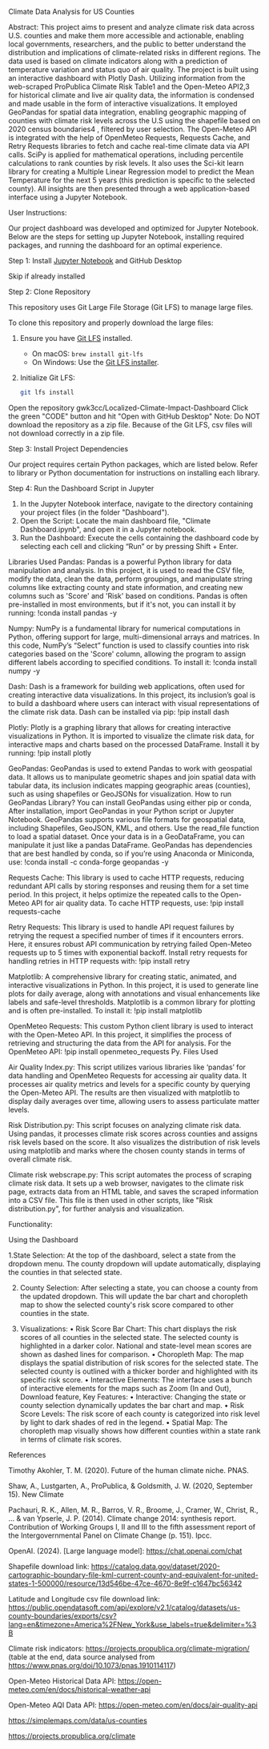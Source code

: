 Climate Data Analysis for US Counties

Abstract:
This project aims to present and analyze climate risk data across U.S. counties and make them more accessible and actionable, enabling local governments, researchers, 
and the public to better understand the distribution and implications of climate-related risks in different regions. The data used is based on climate indicators along 
with a prediction of temperature variation and status quo of air quality. The project is built using an interactive dashboard with Plotly Dash. Utilizing information from
the web-scraped ProPublica Climate Risk Table1 and the Open-Meteo API2,3 for historical climate and live air quality data, the information is condensed and made usable 
in the form of interactive visualizations. It employed GeoPandas for spatial data integration, enabling geographic mapping of counties with climate risk levels across 
the U.S using the shapefile based on 2020 census boundaries4 , filtered by user selection. The Open-Meteo API is integrated with the help of OpenMeteo Requests, Requests 
Cache, and Retry Requests libraries to fetch and cache real-time climate data via API calls. SciPy is applied for mathematical operations, including percentile calculations
to rank counties by risk levels. It also uses the Sci-kit learn library for creating a Multiple Linear Regression model to predict the Mean Temperature for the next 5 years
(this prediction is specific to the selected county). All insights are then presented through a web application-based interface using a Jupyter Notebook.


User Instructions:

Our project dashboard was developed and optimized for Jupyter Notebook. Below are the steps for setting up Jupyter Notebook, installing required packages, 
and running the dashboard for an optimal experience.

Step 1: Install [Jupyter Notebook](https://www.anaconda.com/products/navigator) and GitHub Desktop

Skip if already installed

Step 2: Clone Repository

This repository uses Git Large File Storage (Git LFS) to manage large files. 

To clone this repository and properly download the large files:
1. Ensure you have [Git LFS](https://git-lfs.com/) installed.
   - On macOS: `brew install git-lfs`
   - On Windows: Use the [Git LFS installer](https://git-lfs.com/).

2. Initialize Git LFS:
   ```bash
   git lfs install
   
Open the repository gwk3cc/Localized-Climate-Impact-Dashboard
Click the green "CODE" button and hit "Open with GitHub Desktop"
Note: Do NOT download the repository as a zip file. Because of the Git LFS, csv files will not download correctly in a zip file.

Step 3: Install Project Dependencies

Our project requires certain Python packages, which are listed below. Refer to library or Python documentation for instructions on installing each library.

Step 4: Run the Dashboard Script in Jupyter

1.	In the Jupyter Notebook interface, navigate to the directory containing your project files (in the folder "Dashboard").
2.	Open the Script: Locate the main dashboard file, "Climate Dashboard.ipynb", and open it in a Jupyter notebook.
3.	Run the Dashboard: Execute the cells containing the dashboard code by selecting each cell and clicking “Run” or by pressing Shift + Enter.


Libraries Used
Pandas: Pandas is a powerful Python library for data manipulation and analysis. In this project, it is used to read the CSV file, modify the data, clean the data, perform groupings, 
and manipulate string columns like extracting county and state information, and creating new columns such as 'Score' and 'Risk' based on conditions.
Pandas is often pre-installed in most environments, but if it's not, you can install it by running: 
!conda install pandas -y

Numpy: NumPy is a fundamental library for numerical computations in Python, offering support for large, multi-dimensional arrays and matrices. 
In this code, NumPy’s “Select” function is used to classify counties into risk categories based on the 'Score' column, allowing the program to 
assign different labels according to specified conditions. 
To install it:
!conda install numpy -y

Dash: Dash is a framework for building web applications, often used for creating interactive data visualizations. In this project, its inclusion’s goal  is to build a 
dashboard where users can interact with visual representations of the climate risk data.
Dash can be installed via pip: !pip install dash

Plotly: Plotly is a graphing library that allows for creating interactive visualizations in Python. It is imported to visualize the climate risk data, for interactive maps and 
charts based on the processed DataFrame. 
Install it by running: !pip install plotly

GeoPandas: GeoPandas is used to extend Pandas to work with geospatial data. It allows us to manipulate geometric shapes and join spatial data with tabular data, its inclusion indicates
mapping geographic areas (counties), such as using shapefiles or GeoJSONs for visualization.
How to run GeoPandas Library?
You can install GeoPandas using either pip or conda, After installation, import GeoPandas in your Python script or Jupyter Notebook. GeoPandas supports various file formats for geospatial data, including Shapefiles, GeoJSON, KML, and others. Use the read_file function to load a spatial dataset. Once your data is in a GeoDataFrame, you can manipulate it just like a pandas DataFrame.
GeoPandas has dependencies that are best handled by conda, so if you’re using Anaconda or Miniconda, use:
!conda install -c conda-forge geopandas -y

Requests Cache: This library is used to cache HTTP requests, reducing redundant API calls by storing responses and reusing them for a set time period. In this project, it helps optimize 
the repeated calls to the Open-Meteo API for air quality data.
To cache HTTP requests, use: !pip install requests-cache

Retry Requests: This library is used to handle API request failures by retrying the request a specified number of times if it encounters errors. Here, it ensures robust API communication 
by retrying failed Open-Meteo requests up to 5 times with exponential backoff.
Install retry requests for handling retries in HTTP requests with:
!pip install retry 

Matplotlib: A comprehensive library for creating static, animated, and interactive visualizations in Python. In this project, it is used to generate line plots for daily average, along 
with annotations and visual enhancements like labels and safe-level thresholds.
Matplotlib is a common library for plotting and is often pre-installed. To install it: !pip install matplotlib

OpenMeteo Requests: This custom Python client library is used to interact with the Open-Meteo API. In this project, it simplifies the process of retrieving and structuring the data from 
the API for analysis. 
For the OpenMeteo API: !pip install openmeteo_requests
Py. Files Used

Air Quality Index.py: This script utilizes various libraries like ‘pandas’  for data handling and OpenMeteo Requests for accessing air quality data. It processes air quality metrics and levels
for a specific county by querying the Open-Meteo API. The results are then visualized with matplotlib to display daily averages over time, allowing users to assess particulate matter levels.

Risk Distribution.py: This script focuses on analyzing climate risk data. Using pandas, it processes climate risk scores across counties and assigns risk levels based on the score. It also visualizes
the distribution of risk levels using matplotlib and marks where the chosen county stands in terms of overall climate risk. 

Climate risk webscrape.py: This script automates the process of scraping climate risk data. It sets up a web browser, navigates to the climate risk page, extracts data from an HTML table, and saves 
the scraped information into a CSV file. This file is then used in other scripts, like "Risk distribution.py", for further analysis and visualization. 

Functionality: 

Using the Dashboard

1.State Selection:
At the top of the dashboard, select a state from the dropdown menu. The county dropdown will update automatically, displaying the counties in that selected state.

2. County Selection:
After selecting a state, you can choose a county from the updated dropdown. This will update the bar chart and choropleth map to show the selected county's risk score compared to other counties
in the state.

4. Visualizations:
•	Risk Score Bar Chart: This chart displays the risk scores of all counties in the selected state. The selected county is highlighted in a darker color. National and state-level mean scores are
shown as dashed lines for comparison.
•	Choropleth Map: The map displays the spatial distribution of risk scores for the selected state. The selected county is outlined with a thicker border and highlighted with its specific risk score.
•	Interactive Elements: The interface uses a bunch of interactive elements for the maps such as Zoom (In and Out), Download feature, 
Key Features:
•	Interactive: Changing the state or county selection dynamically updates the bar chart and map.
•	Risk Score Levels: The risk score of each county is categorized into risk level by light to dark shades of red in the legend.
•	Spatial Map: The choropleth map visually shows how different counties within a state rank in terms of climate risk scores.



References 

Timothy Akohler, T. M. (2020). Future of the human climate niche. PNAS.

Shaw, A., Lustgarten, A., ProPublica, & Goldsmith, J. W. (2020, September 15). New Climate

Pachauri, R. K., Allen, M. R., Barros, V. R., Broome, J., Cramer, W., Christ, R., ... & van Ypserle, J. P. (2014). Climate change 2014: synthesis report. Contribution of Working Groups I, II and III to the fifth assessment report of the Intergovernmental Panel on Climate Change (p. 151). Ipcc.

OpenAI. (2024). [Large language model]: 
https://chat.openai.com/chat

Shapefile download link: 
https://catalog.data.gov/dataset/2020-cartographic-boundary-file-kml-current-county-and-equivalent-for-united-states-1-500000/resource/13d546be-47ce-4670-8e9f-c1647bc56342

Latitude and Longitude csv file download link: https://public.opendatasoft.com/api/explore/v2.1/catalog/datasets/us-county-boundaries/exports/csv?lang=en&timezone=America%2FNew_York&use_labels=true&delimiter=%3B

Climate risk indicators: 
https://projects.propublica.org/climate-migration/ (table at the end, data source analysed from https://www.pnas.org/doi/10.1073/pnas.1910114117)

Open-Meteo Historical Data API: 
https://open-meteo.com/en/docs/historical-weather-api

Open-Meteo AQI Data API: 
https://open-meteo.com/en/docs/air-quality-api

https://simplemaps.com/data/us-counties

https://projects.propublica.org/climate





